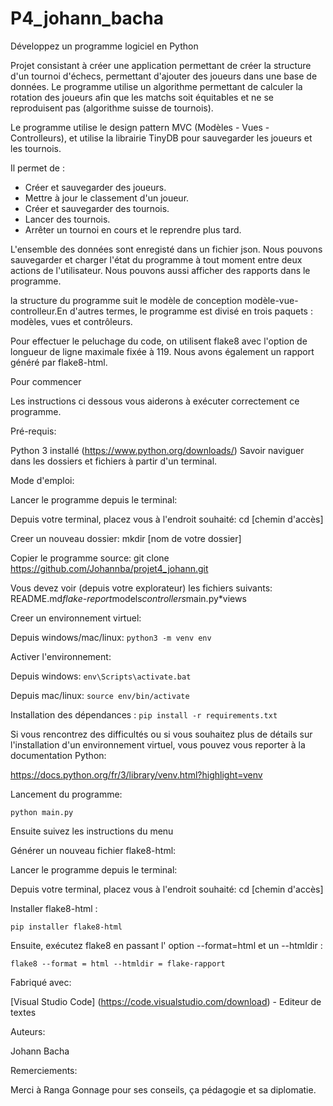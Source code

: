 # P4_johann_bacha

Développez un programme logiciel en Python

Projet consistant à créer une application permettant de créer la structure d'un tournoi d'échecs, permettant d'ajouter des joueurs dans une base de données. Le programme utilise un algorithme permettant de calculer la rotation des joueurs afin que les matchs soit équitables et ne se reproduisent pas (algorithme suisse de tournois).


Le programme utilise le design pattern MVC (Modèles - Vues - Controlleurs), et utilise la librairie TinyDB pour sauvegarder les joueurs et les tournois.

Il permet de :

- Créer et sauvegarder des joueurs.
- Mettre à jour le classement d'un joueur.
- Créer et sauvegarder des tournois.
- Lancer des tournois.
- Arrêter un tournoi en cours et le reprendre plus tard.


L'ensemble des données sont enregisté dans un fichier json.
Nous pouvons sauvegarder et charger l'état du programme à tout moment entre deux actions de l'utilisateur.
Nous pouvons aussi afficher des rapports dans le programme.

la structure du programme suit le modèle de conception modèle-vue-controlleur.En d'autres termes, le programme est divisé en trois paquets : modèles, vues et contrôleurs.

Pour effectuer le peluchage du code, on utilisent flake8 avec l'option de longueur de ligne maximale fixée à 119. Nous avons également un rapport généré par flake8-html.

Pour commencer

Les instructions ci dessous vous aiderons à exécuter correctement ce programme.

Pré-requis:

Python 3 installé (https://www.python.org/downloads/)
Savoir naviguer dans les dossiers et fichiers à partir d'un terminal.

Mode d'emploi:

Lancer le programme depuis le terminal:

Depuis votre terminal, placez vous à l'endroit souhaité:
cd [chemin d'accès]

Creer un nouveau dossier:
mkdir [nom de votre dossier]

Copier le programme source:
git clone https://github.com/Johannba/projet4_johann.git

Vous devez voir (depuis votre explorateur) les fichiers suivants: 
README.md*flake-report*models*controllers*main.py*views

Creer un environnement virtuel:

Depuis windows/mac/linux: `python3 -m venv env`

Activer l'environnement:

Depuis windows: `env\Scripts\activate.bat`

Depuis mac/linux: `source env/bin/activate`

Installation des dépendances : `pip install -r requirements.txt`

Si vous rencontrez des difficultés ou si vous souhaitez plus de détails sur l'installation d'un environnement virtuel, vous pouvez vous reporter à la documentation Python:

https://docs.python.org/fr/3/library/venv.html?highlight=venv

Lancement du programme:

`python main.py`

Ensuite suivez les instructions du menu



Générer un nouveau fichier flake8-html:

Lancer le programme depuis le terminal:

Depuis votre terminal, placez vous à l'endroit souhaité:
cd [chemin d'accès]

Installer flake8-html :

`pip installer flake8-html`

Ensuite, exécutez flake8 en passant l' option --format=html et un --htmldir :

`flake8 --format = html --htmldir = flake-rapport`


Fabriqué avec:

[Visual Studio Code] (https://code.visualstudio.com/download) - Editeur de textes

Auteurs:

Johann Bacha

Remerciements:

Merci à Ranga Gonnage pour ses conseils, ça pédagogie et sa diplomatie.